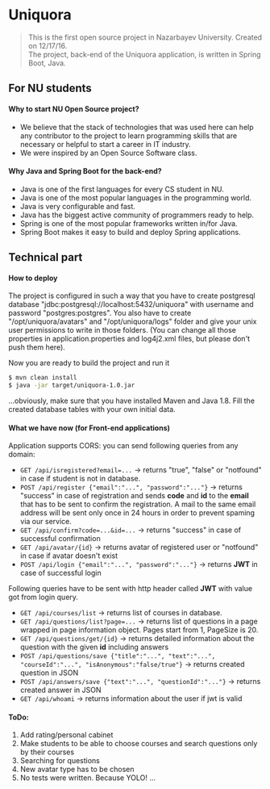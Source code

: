 # Uniquora
> This is the first open source project in Nazarbayev University. Created on 12/17/16.<br>
> The project, back-end of the Uniquora application, is written in Spring Boot, Java.

## For NU students

#### Why to start NU Open Source project?
* We believe that the stack of technologies that was used here can help any contributor to the project to learn programming skills that are necessary or helpful to start a career in IT industry.
* We were inspired by an Open Source Software class.

#### Why Java and Spring Boot for the back-end?
* Java is one of the first languages for every CS student in NU.
* Java is one of the most popular languages in the programming world.
* Java is very configurable and fast.
* Java has the biggest active community of programmers ready to help.
* Spring is one of the most popular frameworks written in/for Java.
* Spring Boot makes it easy to build and deploy Spring applications.

## Technical part

#### How to deploy
The project is configured in such a way that you have to create postgresql database "jdbc:postgresql://localhost:5432/uniquora" with username and password "postgres:postgres".
You also have to create "/opt/uniquora/avatars" and "/opt/uniquora/logs" folder and give your unix user permissions to write in those folders. (You can change all those properties in application.properties and log4j2.xml files, but please don't push them here).

Now you are ready to build the project and run it
```sh
$ mvn clean install
$ java -jar target/uniquora-1.0.jar
```
...obviously, make sure that you have installed Maven and Java 1.8. Fill the created database tables with your own initial data.

#### What we have now (for Front-end applications)
Application supports CORS: you can send following queries from any domain:

* ``GET /api/isregistered?email=...`` -> returns "true", "false" or "notfound" in case if student is not in database.
* ``POST /api/register {"email":"...", "password":"..."}`` -> returns "success" in case of registration and sends **code** and **id** to the **email** that has to be sent to confirm the registration. A mail to the same email address will be sent only once in 24 hours in order to prevent spaming via our service.
* ``GET /api/confirm?code=...&id=...`` -> returns "success" in case of successful confirmation
* ``GET /api/avatar/{id}`` -> returns avatar of registered user or "notfound" in case if avatar doesn't exist
* ``POST /api/login {"email":"...", "password":"..."}`` -> returns **JWT** in case of successful login

Following queries have to be sent with http header called **JWT** with value got from login query.
* ``GET /api/courses/list`` -> returns list of courses in database.
* ``GET /api/questions/list?page=...`` -> returns list of questions in a page wrapped in page information object. Pages start from 1, PageSize is 20.
* ``GET /api/questions/get/{id}`` -> returns detailed information about the question with the given **id** including answers
* ``POST /api/questions/save {"title":"...", "text":"...", "courseId":"...", "isAnonymous":"false/true"}`` -> returns created question in JSON
* ``POST /api/answers/save {"text":"...", "questionId":"..."}`` -> returns created answer in JSON
* ``GET /api/whoami`` -> returns information about the user if jwt is valid

#### ToDo:
1) Add rating/personal cabinet<br>
2) Make students to be able to choose courses and search questions only by their courses<br>
3) Searching for questions<br>
4) New avatar type has to be chosen<br>
5) No tests were written. Because YOLO!
...
